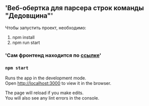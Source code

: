 ## 'Веб-обертка для парсера строк команды "Дедовщина"'

Чтобы запустить проект, необходимо:
1. npm install
2. npm run start

### 'Сам фронтенд находится по [ссылке](http://5.63.159.213/)'

### `npm start`

Runs the app in the development mode.<br />
Open [http://localhost:3000](http://localhost:3000) to view it in the browser.

The page will reload if you make edits.<br />
You will also see any lint errors in the console.

